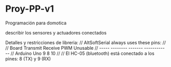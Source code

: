 # Proy-PP-v1
Programación para domotica 


describir los sensores y actuadores conectados






Detalles y restricciones de libreria:
// AltSoftSerial always uses these pins:
//
// Board          Transmit  Receive   PWM Unusable
// -----          --------  -------   ------------
// Arduino Uno        9         8         10
//
// El HC-05 (bluetooth) está conectado a los pines: 8 (TX) y 9 (RX)
